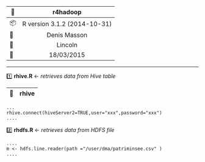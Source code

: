 
 
| :file_folder:                | **r4hadoop**                                         |
|------------------------------|:----------------------------------------------------:|
| :package:                    | R version 3.1.2 (2014-10-31)                         |
| :busts_in_silhouette:        | Denis Masson                                         |
| :office:                     | Lincoln                                              |
| :date:                       | 18/03/2015                                           | 
 
---
 
 

:one: **rhive.R** <- *retrieves data from Hive table*


| :paperclip: | **rhive** |
|-------------|:---------:|
```
...
rhive.connect(hiveServer2=TRUE,user="xxx",password="xxx")
....
```

:two: **rhdfs.R** <- *retrieves data from HDFS file*

```
....
m <- hdfs.line.reader(path ="/user/dma/patriminsee.csv" )
....
```
